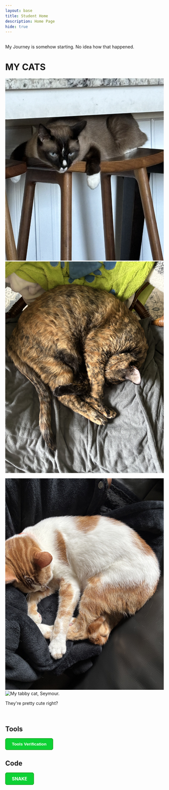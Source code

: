 ```yaml
---
layout: base
title: Student Home 
description: Home Page
hide: true
---
```

<style>

button {
  color:white;
  font-weight: bold;
  background-color:#0dd134;
  padding: 10px 20px;
  border: 1px solid green;
  border-radius: 5px;
}
</style>

<br>
My Journey is somehow starting. No idea how that happened.
<br>

# MY CATS
![My siamese cat, Charlie.](images/IMG_0125.jpg)
![My tortoise shell cat, Lisa.](images/IMG_0470.jpg)

![My orange/white cat, bart](images/IMG_0471.jpg)
![My tabby cat, Seymour.](images/IMG_0473.jpg)

They're pretty cute right?

<br>

## Tools
<a href="{{site.baseurl}}/notebooks/Foundation/B-tools_and_equipment/2023-08-22-devops_tools-verify.ipynb">
<button> Tools Verification </button>
</a>

## Code

<div style="display: flex; flex-wrap: wrap; gap: 10px;">
    <a href="/snake.md" style="text-decoration: none;">
        <div style="background-color: #0dd134; color: white; padding: 10px 20px; border-radius: 5px; font-weight: bold; border: 1px solid green;">
            SNAKE
        </div>
    </a>